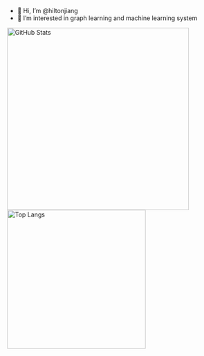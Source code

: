 - 👋 Hi, I’m @hiltonjiang
- 👀 I’m interested in graph learning and machine learning system

<div>
  <img width=420 src="https://readme-stats-iyoahs.vercel.app/api?username=hiltonjiang&theme=gotham&count_private=true&show_icons=true&hide_border=false&hide_title=true&border_radius=10" alt="GitHub Stats" />
</div>

<div>
  <img width=320 src="https://readme-stats-iyoahs.vercel.app/api/top-langs/?username=hiltonjiang&theme=gotham&count_private&exclude_repo=Tequila-Sunrise.github.io&langs_count=10&hide=css&layout=compact&hide_border=false&hide_title=true&border_radius=10" alt="Top Langs" />
</div>

<!---
- 🌱 I’m currently learning ...
- 💞️ I’m looking to collaborate on ...
- 📫 How to reach me ...


hiltonjiang/hiltonjiang is a ✨ special ✨ repository because its `README.md` (this file) appears on your GitHub profile.
You can click the Preview link to take a look at your changes.
--->
